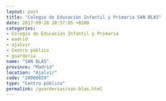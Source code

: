 ```yaml
---
layout: post
title: "Colegio de Educación Infantil y Primaria SAN BLAS"
date: 2017-09-20 20:57:05 +0200
categories:
- Colegio de Educación Infantil y Primaria
- madrid
- ajalvir
- Centro público
- guarderia
name: "SAN BLAS"
province: "Madrid"
location: "Ajalvir"
code: "28000029"
type: "Centro público"
permalink: /guarderias/san-blas.html
---
```

